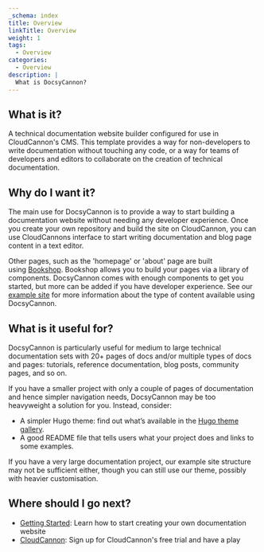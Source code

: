 ```yaml
---
_schema: index
title: Overview
linkTitle: Overview
weight: 1
tags:
  - Overview
categories:
  - Overview
description: |
  What is DocsyCannon?
---
```

## What is it?

A technical documentation website builder configured for use in CloudCannon's CMS. This template provides a way for non-developers to write documentation without touching any code, or a way for teams of developers and editors to collaborate on the creation of technical documentation.

## Why do I want it?

The main use for DocsyCannon is to provide a way to start building a documentation website without needing any developer experience. Once you create your own repository and build the site on CloudCannon, you can use CloudCannons interface to start writing documentation and blog page content in a text editor.

Other pages, such as the 'homepage' or 'about' page are built using&nbsp;<a target="_blank" rel="noopener" href="https://github.com/CloudCannon/bookshop/blob/main/guides/hugo.adoc">Bookshop</a>. Bookshop allows you to build your pages via a library of components. DocsyCannon comes with enough components to get you started, but more can be added if you have developer experience. See our <a target="_blank" rel="noopener" href="www.">example site</a>&nbsp;for more information about the type of content available using DocsyCannon.

## What is it useful for?

DocsyCannon is particularly useful for medium to large technical documentation sets with 20+ pages of docs and/or multiple types of docs and pages: tutorials, reference documentation, blog posts, community pages, and so on.

If you have a smaller project with only a couple of pages of documentation and hence simpler navigation needs, DocsyCannon may be too heavyweight a solution for you. Instead, consider:

* A simpler Hugo theme: find out what’s available in the&nbsp;<a target="_blank" rel="noopener" href="https://themes.gohugo.io/">Hugo theme gallery</a>.
* A good README file that tells users what your project does and links to some examples.

If you have a very large documentation project, our example site structure may not be sufficient either, though you can still use our theme, possibly with heavier customisation.

## Where should I go next?

* [Getting Started](/docs/getting-started/)\: Learn how to start creating your own documentation website
* <a target="_blank" rel="noopener" href="https://cloudcannon.com/">CloudCannon</a>\: Sign up for CloudCannon's free trial and have a play

​​​​​